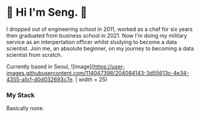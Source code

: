 # 🐤 Hi I'm Seng. 🐤

I dropped out of engineering school in 2011, worked as a chef for six years then graduated from business school in 2021. 
Now I'm doing my military service as an interpertation officer whilst studying to become a data scientist. Join me, an absolute beginner, on my journey to becoming a data scientist from scratch. 

Currently based in Seoul, ![image](https://user-images.githubusercontent.com/114047398/204084143-3d55613c-4e34-4355-a1cf-d0d032693c7e. | width = 25)


### My Stack
Basically none. 
